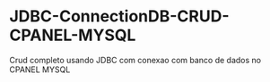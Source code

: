 # JDBC-ConnectionDB-CRUD-CPANEL-MYSQL
Crud completo usando JDBC com conexao com banco de dados no CPANEL MYSQL
